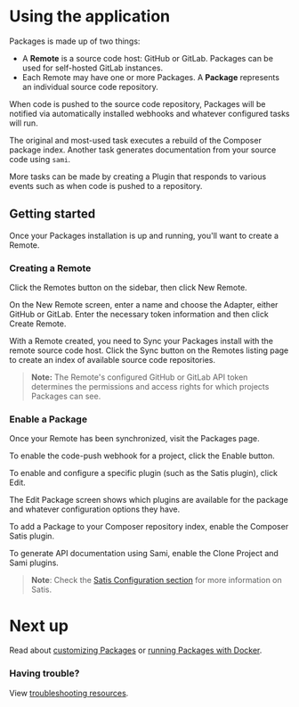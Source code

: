Using the application
=====================

Packages is made up of two things:

* A **Remote** is a source code host: GitHub or GitLab. Packages can be used for self-hosted GitLab instances.
* Each Remote may have one or more Packages. A **Package** represents an individual source code repository.

When code is pushed to the source code repository, Packages will be notified via automatically installed webhooks and whatever configured tasks will run.

The original and most-used task executes a rebuild of the Composer package index. Another task generates documentation from your source code using `sami`.

More tasks can be made by creating a Plugin that responds to various events such as when code is pushed to a repository.

Getting started
---------------

Once your Packages installation is up and running, you'll want to create a Remote.

### Creating a Remote

Click the Remotes button on the sidebar, then click New Remote.

On the New Remote screen, enter a name and choose the Adapter, either GitHub or GitLab. Enter the necessary token information and then click Create Remote.

With a Remote created, you need to Sync your Packages install with the remote source code host. Click the Sync button on the Remotes listing page to create an index of available source code repositories.

> **Note:** The Remote's configured GitHub or GitLab API token determines the permissions and access rights for which projects Packages can see.

### Enable a Package

Once your Remote has been synchronized, visit the Packages page.

To enable the code-push webhook for a project, click the Enable button.

To enable and configure a specific plugin (such as the Satis plugin), click Edit.

The Edit Package screen shows which plugins are available for the package and whatever configuration options they have.

To add a Package to your Composer repository index, enable the Composer Satis plugin. 

To generate API documentation using Sami, enable the Clone Project and Sami plugins.

> **Note**: Check the [Satis Configuration section](../managing-packages/satis-configuration.md) for more information on Satis.

# Next up

Read about [customizing Packages](../managing-packages/customizing.md) or [running Packages with Docker](docker.md).

### Having trouble?

View [troubleshooting resources](../managing-packages/troubleshooting.md).
